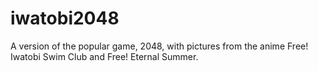 # iwatobi2048
A version of the popular game, 2048, with pictures from the anime Free! Iwatobi Swim Club and Free! Eternal Summer.
